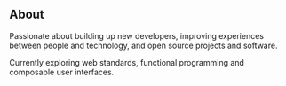 ## About

Passionate about building up new developers, improving experiences
between people and technology, and open source projects and
software.

Currently exploring web standards, functional programming and
composable user interfaces.
